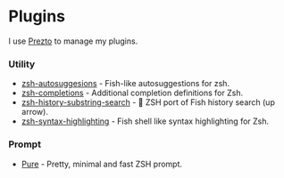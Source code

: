 # Plugins

I use [Prezto](https://github.com/sorin-ionescu/prezto) to manage my plugins.

### Utility

* [zsh-autosuggesions](https://github.com/zsh-users/zsh-autosuggestions) - Fish-like autosuggestions for zsh.
* [zsh-completions](https://github.com/zsh-users/zsh-completions) - Additional completion definitions for Zsh.
* [zsh-history-substring-search](https://github.com/zsh-users/zsh-history-substring-search) - 🐠 ZSH port of Fish history search \(up arrow\).
* [zsh-syntax-highlighting](https://github.com/zsh-users/zsh-syntax-highlighting) - Fish shell like syntax highlighting for Zsh.

### Prompt

* [Pure](https://github.com/sindresorhus/pure) - Pretty, minimal and fast ZSH prompt.

